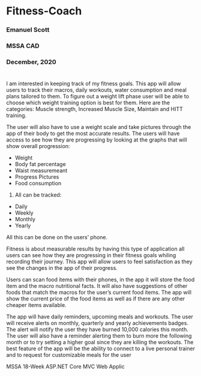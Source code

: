# Fitness-Coach


### Emanuel Scott
### MSSA CAD
### December, 2020

 #

I am interested in keeping track of my fitness goals. This app will allow users to track their macros, daily workouts, water consumption and meal plans tailored to them. To figure out a weight lift phase user will be able to choose which weight training option is best for them. Here are the categories: Muscle strength, Increased Muscle Size, Maintain and HITT training. 

The user will also have to use a weight scale and take pictures through the app of their body to get the most accurate results. The users will have access to see how they are progressing by looking at the graphs that will show overall progression:

* Weight 
* Body fat percentage
* Waist measuremeant
* Progress Pictures
* Food consumption 

1. All can be tracked:
 * Daily 
 * Weekly 
 * Monthly
 * Yearly  

All this can be done on the users’ phone.

 

Fitness is about measurable results by having this type of application all users can see how they are progressing in their fitness goals whiling recording their journey. This app will allow users to feel satisfaction as they see the changes in the app of their progress.

 

Users can scan food items with their phones, in the app it will store the food item and the macro nutritional facts. It will also have suggestions of other foods that match the macros for the user’s current food items. The app will show the current price of the food items as well as if there are any other cheaper items available.

 

The app will have daily reminders, upcoming meals and workouts. The user will receive alerts on monthly, quarterly and yearly achievements badges. The alert will notify the user they have burned 10,000 calories this month. The user will also have a reminder alerting them to burn more the following month or to try setting a higher goal since they are killing the workouts.  The best feature of the app will be the ability to connect to a live personal trainer and to request for customizable meals for the user

MSSA 18-Week ASP.NET Core MVC Web Applic
